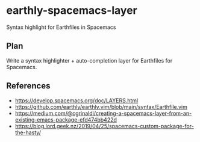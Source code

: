 # earthly-spacemacs-layer

Syntax highlight for Earthfiles in Spacemacs

## Plan

Write a syntax highlighter + auto-completion layer for Earthfiles for Spacemacs.

## References

- https://develop.spacemacs.org/doc/LAYERS.html
- https://github.com/earthly/earthly.vim/blob/main/syntax/Earthfile.vim
- https://medium.com/@cgrinaldi/creating-a-spacemacs-layer-from-an-existing-emacs-package-efd474bb422d
- https://blog.lord.geek.nz/2019/04/25/spacemacs-custom-package-for-the-hasty/

